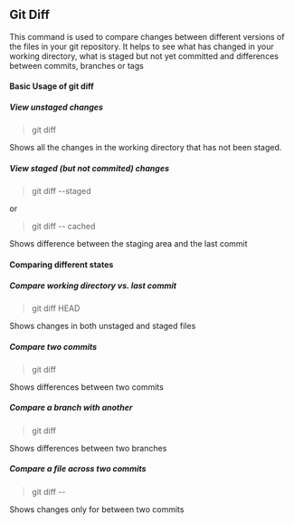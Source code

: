 ## Git Diff

This command is used to compare changes between different versions of the files in your git repository.
It helps to see what has changed in your working directory, what is staged but not yet committed and differences between commits, branches or tags

#### Basic Usage of git diff

##### View unstaged changes

> git diff

Shows all the changes in the working directory that has not been staged.

##### View staged (but not commited) changes

> git diff --staged

or

> git diff -- cached

Shows difference between the staging area and the last commit

#### Comparing different states

##### Compare working directory vs. last commit

> git diff HEAD

Shows changes in both unstaged and staged files

##### Compare two commits

> git diff <commit1> <commit2>

Shows differences between two commits

##### Compare a branch with another

> git diff <branch1> <branch2>

Shows differences between two branches

##### Compare a file across two commits

> git diff <commit1> <commit2> -- <file>

Shows changes only for <file> between two commits
